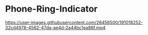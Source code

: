 # Phone-Ring-Indicator


https://user-images.githubusercontent.com/26456500/191018252-32cd4978-4562-47da-ae4d-2a44bc1ea86f.mp4


